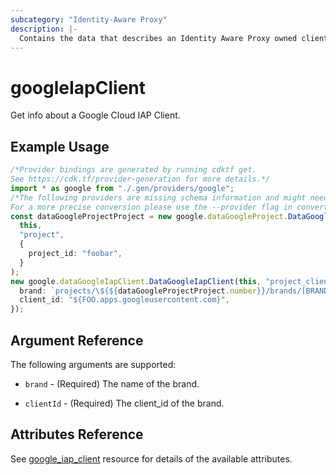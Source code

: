 ```yaml
---
subcategory: "Identity-Aware Proxy"
description: |-
  Contains the data that describes an Identity Aware Proxy owned client.
---
```


# googleIapClient

Get info about a Google Cloud IAP Client.

## Example Usage

```typescript
/*Provider bindings are generated by running cdktf get.
See https://cdk.tf/provider-generation for more details.*/
import * as google from "./.gen/providers/google";
/*The following providers are missing schema information and might need manual adjustments to synthesize correctly: google.
For a more precise conversion please use the --provider flag in convert.*/
const dataGoogleProjectProject = new google.dataGoogleProject.DataGoogleProject(
  this,
  "project",
  {
    project_id: "foobar",
  }
);
new google.dataGoogleIapClient.DataGoogleIapClient(this, "project_client", {
  brand: `projects/\${${dataGoogleProjectProject.number}}/brands/[BRAND_NUMBER]`,
  client_id: "${FOO.apps.googleusercontent.com}",
});

```

## Argument Reference

The following arguments are supported:

*   `brand` - (Required) The name of the brand.

*   `clientId` - (Required) The client\_id of the brand.

## Attributes Reference

See [google\_iap\_client](https://registry.terraform.io/providers/hashicorp/google/latest/docs/resources/iap_client) resource for details of the available attributes.
